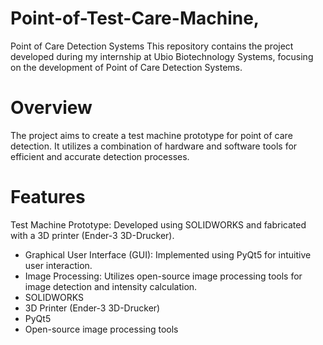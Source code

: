 # Point-of-Test-Care-Machine,

Point of Care Detection Systems
This repository contains the project developed during my internship at Ubio Biotechnology Systems, focusing on the development of Point of Care Detection Systems.

# Overview
The project aims to create a test machine prototype for point of care detection. It utilizes a combination of hardware and software tools for efficient and accurate detection processes.

# Features
Test Machine Prototype: Developed using SOLIDWORKS and fabricated with a 3D printer (Ender-3 3D-Drucker).
- Graphical User Interface (GUI): Implemented using PyQt5 for intuitive user interaction.
- Image Processing: Utilizes open-source image processing tools for image detection and intensity calculation.
- SOLIDWORKS
- 3D Printer (Ender-3 3D-Drucker)
- PyQt5
- Open-source image processing tools
